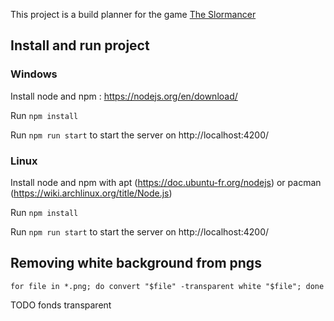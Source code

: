 This project is a build planner for the game <a href="http://www.slormitestudios.com/">The Slormancer</a>

## Install and run project

### Windows
Install node and npm : https://nodejs.org/en/download/

Run `npm install`

Run `npm run start` to start the server on http://localhost:4200/

### Linux
Install node and npm with apt (https://doc.ubuntu-fr.org/nodejs) or pacman  (https://wiki.archlinux.org/title/Node.js)

Run `npm install`

Run `npm run start` to start the server on http://localhost:4200/

## Removing white background from pngs
`
for file in *.png; do convert "$file" -transparent white "$file"; done
`

TODO
fonds transparent
